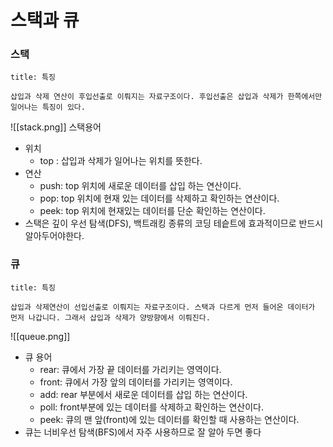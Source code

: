# 스택과 큐
### 스택
```ad-note
title: 특징

삽입과 삭제 연산이 후입선출로 이뤄지는 자료구조이다. 후입선출은 삽입과 삭제가 한쪽에서만 일어나는 특징이 있다.
```
![[stack.png]]
스택용어
* 위치
	* top : 삽입과 삭제가 일어나는 위치를 뜻한다.
* 연산
	* push: top 위치에 새로운 데이터를 삽입 하는 연산이다.
	* pop: top 위치에 현재 있는 데이터를 삭제하고 확인하는 연산이다.
	* peek: top 위치에 현재있는 데이터를 단순 확인하는 연산이다.
* 스택은 깊이 우선 탐색(DFS), 백트래킹 종류의 코딩 테슽트에 효과적이므로 반드시 알아두어야한다.

### 큐
```ad-note
title: 특징

삽입과 삭제연산이 선입선출로 이뤄지는 자료구조이다. 스택과 다르게 먼저 들어온 데이터가 먼저 나갑니다. 그래서 삽입과 삭제가 양방향에서 이뤄진다.
```
![[queue.png]]
* 큐 용어
	* rear: 큐에서 가장 끝 데이터를 가리키는 영역이다.
	* front: 큐에서 가장 앞의 데이터를 가리키는 영역이다.
	* add: rear 부분에서 새로운 데이터를 삽입 하는 연산이다.
	* poll: front부분에 있는 데이터를 삭제하고 확인하는 연산이다.
	* peek: 큐의 맨 앞(front)에 있는 데이터를 확인할 때 사용하는 연산이다.
* 큐는 너비우선 탐색(BFS)에서 자주 사용하므로 잘 알아 두면 좋다